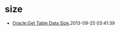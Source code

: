 # size
* [Oracle:Get Table Data Size](/2013/2013-09-25-oracleget-table-data-size),2013-09-25 03:41:39
